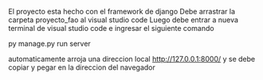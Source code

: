 El proyecto esta hecho con el framework de django 
Debe arrastrar la carpeta proyecto_fao  al visual studio code 
Luego debe entrar a nueva terminal de visual studio code e ingresar el siguiente comando 

py manage.py run server

automaticamente arroja una direccion local  http://127.0.0.1:8000/  y se debe copiar y pegar en la direccion del navegador


